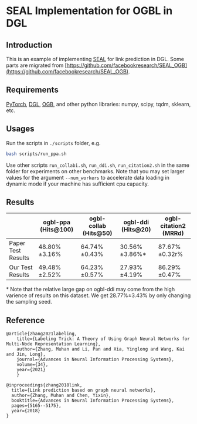# SEAL Implementation for OGBL in DGL

Introduction
------------
This is an example of implementing [SEAL](https://arxiv.org/pdf/2010.16103.pdf) for link prediction in DGL. Some parts are migrated from [https://github.com/facebookresearch/SEAL_OGB](https://github.com/facebookresearch/SEAL_OGB).

Requirements
------------
[PyTorch](https://pytorch.org/), [DGL](https://www.dgl.ai/), [OGB](https://ogb.stanford.edu/docs/home/), and other python libraries: numpy, scipy, tqdm, sklearn, etc.

Usages
------
Run the scripts in `./scripts` folder, e.g.
```bash
bash scripts/run_ppa.sh
```
Use other scripts `run_collabi.sh`, `run_ddi.sh`, `run_citation2.sh` in the same folder for experiments on other benchmarks. Note that you may set larger values for the argument `--num_workers` to accelerate data loading in dynamic mode if your machine has sufficient cpu capacity.

Results
-------

|              | ogbl-ppa (Hits@100) | ogbl-collab (Hits@50) | ogbl-ddi (Hits@20) | ogbl-citation2 (MRRd) |
|--------------|---------------------|-----------------------|--------------------|---------------------|
| Paper Test Results |  48.80%&plusmn;3.16% |    64.74%&plusmn;0.43% | 30.56%&plusmn;3.86%* |   87.67%&plusmn;0.32r% |
| Our Test Results |  49.48%&plusmn;2.52% |    64.23%&plusmn;0.57% | 27.93%&plusmn;4.19% |   86.29%&plusmn;0.47% |

\* Note that the relative large gap on ogbl-ddi may come from the high varience of results on this dataset. We get 28.77%&plusmn;3.43% by only changing the sampling seed.

Reference
---------

    @article{zhang2021labeling,
        title={Labeling Trick: A Theory of Using Graph Neural Networks for Multi-Node Representation Learning},
        author={Zhang, Muhan and Li, Pan and Xia, Yinglong and Wang, Kai and Jin, Long},
        journal={Advances in Neural Information Processing Systems},
        volume={34},
        year={2021}
        }

    @inproceedings{zhang2018link,
      title={Link prediction based on graph neural networks},
      author={Zhang, Muhan and Chen, Yixin},
      booktitle={Advances in Neural Information Processing Systems},
      pages={5165--5175},
      year={2018}
    }